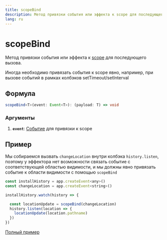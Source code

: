 ```yaml
---
title: scopeBind
description: Метод привязки события или эффекта к scope для последующего вызова
lang: ru
---
```


# scopeBind

Метод привязки события или эффекта к [scope](/ru/api/effector/Scope.md) для последующего вызова. <br/>

Иногда необходимо привязать события к scope явно, например, при вызове событий в рамках колбэков setTimeout/setInterval

## Формула

```ts
scopeBind<T>(event: Event<T>): (payload: T) => void
```

### Аргументы

1. **`event`**: [Событие](/ru/api/effector/Event.md) для привязки к scope

## Пример

Мы собираемся вызвать `changeLocation` внутри колбэка `history.listen`, поэтому у эффектора нет возможности связать событие с соответствующей областью видимости, и мы должны явно привязать событие к области видимости с помощью `scopeBind`

```js
const installHistory = app.createEvent<any>()
const changeLocation = app.createEvent<string>()

installHistory.watch(history => {

  const locationUpdate = scopeBind(changeLocation)
  history.listen(location => {
    locationUpdate(location.pathname)
  })
})
```

[Полный пример](https://github.com/effector/effector/blob/master/examples/react-ssr/src/app.tsx#L128)
